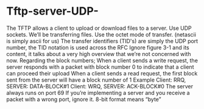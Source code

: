 # Tftp-server-UDP-
The TFTP allows a client to upload or download files to a server. 
Use UDP sockets.
We’ll be transferring files.
Use the octet mode of transfer. (netascii is simply ascii for us)
The transfer identifiers (TID's) are simply the UDP port number, the TID notation is used across the RFC
Ignore figure 3-1 and its content, it talks about a very high overview that we’re not concerned with now.
Regarding the block numbers;
When a client sends a write request, the server responds with a packet with block number 0 to indicate that a client can proceed their upload
When a client sends a read request, the first block sent from the server will have a block number of 1
Example
Client: RRQ, SERVER: DATA-BLOCK#1
Client: WRQ, SERVER: ACK-BLOCK#0
The server always runs on port 69
If you’re implementing a server and you receive a packet with a wrong port, ignore it.
8-bit format means “byte”
